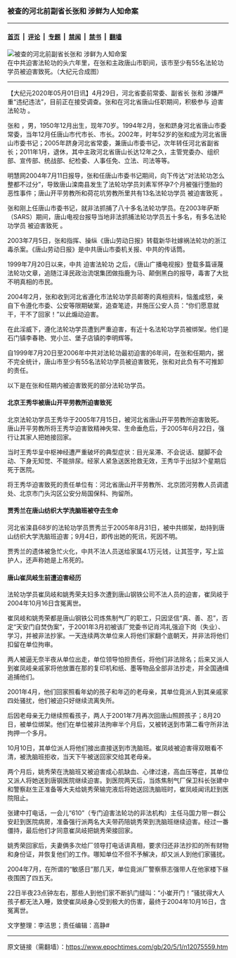 ### 被查的河北前副省长张和 涉鲜为人知命案

---

#### [首页](../../../..?n12075559) &nbsp;|&nbsp; [评论](../../../../../epoch-comment?n12075559) &nbsp;|&nbsp; [专题](../../../../../epoch-special?n12075559) &nbsp;|&nbsp; [禁闻](../../../../../epoch-news?n12075559) &nbsp;|&nbsp; [禁书](../../../../../books?n12075559) &nbsp;|&nbsp; [翻墙](https://github.com/gfw-breaker/nogfw/blob/master/README.md?n12075559)


<div><img alt="被查的河北前副省长张和 涉鲜为人知命案" class="attachment-djy_600_400 size-djy_600_400 wp-post-image" src="https://i.epochtimes.com/assets/uploads/2020/05/111-1-600x400.jpg"/>
<div class="caption">
 在中共迫害法轮功的头六年里，在张和主政唐山市职间，该市至少有55名法轮功学员被迫害致死。（大纪元合成图）
</div></div><hr/><div class="post_content" id="artbody" itemprop="articleBody">
 <!-- article content begin -->
 <p>
  【大纪元2020年05月01日讯】4月29日，河北省委前常委、副省长
  <ok href="https://www.epochtimes.com/gb/tag/%E5%BC%A0%E5%92%8C.html">
   张和
  </ok>
  涉嫌严重“违纪违法”，目前正在接受调查。张和在河北省唐山任职期间，积极参与
  <ok href="https://www.epochtimes.com/gb/tag/%E8%BF%AB%E5%AE%B3%E6%B3%95%E8%BD%AE%E5%8A%9F.html">
   迫害法轮功
  </ok>
  。
 </p>
 <p>
  <ok href="https://www.epochtimes.com/gb/tag/%E5%BC%A0%E5%92%8C.html">
   张和
  </ok>
  ，男，1950年12月出生，现年70岁。1994年2月，张和跻身河北省唐山市委常委，当年12月任唐山市代市长、市长。2002年，时年52岁的张和成为河北省唐山市委书记；2005年跻身河北省常委，兼唐山市委书记，次年转任河北省副省长；2011年1月，退休，其中主政河北省唐山长达12年之久，主管党委办、组织部、宣传部、统战部、纪检委、人事任免、立法、司法等等。
 </p>
 <p>
  明慧网2004年7月11日报导，张和任唐山市委书记期间，向下传达“对法轮功怎么整都不过分”，导致唐山滦南县发生了法轮功学员刘素军怀孕7个月被强行堕胎的恶性事件；唐山开平劳教所和荷花坑劳教所里共有13名法轮功学员
  <ok href="https://www.epochtimes.com/gb/tag/%E8%A2%AB%E8%BF%AB%E5%AE%B3%E8%87%B4%E6%AD%BB.html">
   被迫害致死
  </ok>
  。
 </p>
 <p>
  张和刚上任唐山市委书记，就非法抓捕了八十多名法轮功学员。在2003年萨斯（SARS）期间，唐山电视台报导当地非法抓捕法轮功学员五十多名，有多名法轮功学员
  <ok href="https://www.epochtimes.com/gb/tag/%E8%A2%AB%E8%BF%AB%E5%AE%B3%E8%87%B4%E6%AD%BB.html">
   被迫害致死
  </ok>
  。
 </p>
 <p>
  2003年7月5日，张和指挥、操纵《唐山劳动日报》转载新华社嫁祸法轮功的浙江毒杀案。《唐山劳动日报》是中共唐山市委机关报、中共的传话筒。
 </p>
 <p>
  1999年7月20日以来，中共
  <ok href="https://www.epochtimes.com/gb/tag/%E8%BF%AB%E5%AE%B3%E6%B3%95%E8%BD%AE%E5%8A%9F.html">
   迫害法轮功
  </ok>
  之后，《唐山广播电视报》登载多篇诬蔑法轮功文章，追随江泽民政治流氓集团做指鹿为马、颠倒黑白的报导，毒害了大批不明真相的市民。
 </p>
 <p>
  2004年2月，张和收到河北省遵化市法轮功学员邮寄的真相资料，恼羞成怒，亲自下令遵化市委、公安等限期破案，追查笔迹，并施压公安人员：“你们愿意就干，干不了回家！”以此煽动迫害。
 </p>
 <p>
  在此淫威下，遵化法轮功学员遭到严重迫害，有近十名法轮功学员被绑架。他们是石门镇李春艳、党小兰、堡子店镇的李明辉等。
 </p>
 <p>
  自1999年7月20日至2006年中共对法轮功最初迫害的6年间，在张和任期内，据不完全统计，唐山市至少有55名法轮功学员被迫害致死，张和对此负有不可推卸的责任。
 </p>
 <p>
  以下是在张和任期内被迫害致死的部分法轮功学员。
 </p>
 <h4>
  <b>
   北京王秀华被唐山开平劳教所迫害致死
  </b>
 </h4>
 <p>
  北京法轮功学员王秀华于2005年7月15日，被河北省唐山开平劳教所迫害致死。唐山开平劳教所将王秀华迫害致精神失常、生命垂危后，于2005年6月22日，强行让其家人把她接回家。
 </p>
 <p>
  当时王秀华呈中枢神经遭严重破坏的典型症状：目光呆滞、不会说话、腿脚不会动、下身无知觉、不能排尿。经家人紧急送医抢救无效，王秀华于出狱3个星期后死于医院。
 </p>
 <p>
  将王秀华迫害致死的责任单位有：河北省唐山开平劳教所、北京团河劳教人员调遣处、北京市门头沟区公安分局国保科、拘留所。
 </p>
 <h4>
  <b>
   贾秀兰在唐山纺织大学洗脑班被夺去生命
  </b>
 </h4>
 <p>
  河北省滦县68岁的法轮功学员贾秀兰于2005年8月31日，被中共绑架，劫持到唐山纺织大学洗脑班迫害；9月4日，即传出她的死讯，死因不明。
 </p>
 <p>
  贾秀兰的遗体被急忙火化，中共不法人员送给家属4.1万元钱，让其签字，写上监护人，还声称她是上吊死的。
 </p>
 <h4>
  <b>
   唐山崔凤岐生前遭迫害经历
  </b>
 </h4>
 <p>
  法轮功学员崔凤岐和姚秀荣夫妇多次遭到唐山钢铁公司不法人员的迫害，崔凤岐于2004年10月16日含冤离世。
 </p>
 <p>
  崔凤岐和姚秀荣都是唐山钢铁公司炼焦制气厂的职工，只因坚信“真、善、忍”，否定“天安门自焚伪案”，于2001年3月初被该厂党委书记肖鸿礼强迫下岗（失业）、学习，并被非法抄家。一天连续两次单位来人将他们家翻个底朝天，并非法将他们扣留在单位拘审。
 </p>
 <p>
  两人被逼无奈半夜从单位出走，单位领导怕担责任，将他们非法除名；后来又派人到崔凤岐亲戚家将他放置在那的复印机和纸、墨等物品全部非法抄走，并全国通缉追捕他们。
 </p>
 <p>
  2001年4月，他们回家照看年幼的孩子和年迈的老母亲，其单位竟派人到其亲戚家四处骚扰，他们被迫只好继续流离失所。
 </p>
 <p>
  后因老母亲无力继续照看孩子，两人于2001年7月再次回唐山照顾孩子；8月20日，被单位绑架。他们在单位被非法拘审半个月后，又被转送到市第二看守所非法拘押一个多月。
 </p>
 <p>
  10月10日，其单位派人将他们接出直接送到市洗脑班。崔凤岐被迫害得双眼看不清，被洗脑班拒收，当天下午被送回家交给其老母亲。
 </p>
 <p>
  两个月后，姚秀荣在洗脑班又被迫害成心肌缺血、心律过速，高血压等症，其单位又派人将她送到唐钢医院继续迫害。到医院两天后，当炼焦制气厂保卫科长张建中和警察赵生正准备等大夫给姚秀荣输完液后将她送回洗脑班时，崔凤岐闻讯赶到医院阻止。
 </p>
 <p>
  张建中打电话，一会儿“610”（专门迫害法轮功的非法机构）主任马国力带一群公安赶到医院病房，准备强行派两名大夫带药陪姚秀荣到洗脑班继续迫害。经过一番僵持，最后他们才同意崔凤岐把姚秀荣接回家。
 </p>
 <p>
  姚秀荣回家后，夫妻俩多次给厂领导打电话讲真相，要求归还非法抄扣的所有财物和身份证，并恢复他们的工作。哪知单位不但不予解决，却又派人到他们家骚扰。
 </p>
 <p>
  2004年7月，在所谓的“敏感日”那几天，单位竟派厂警察蔡志强带人在他家楼下昼夜围困了四五天。
 </p>
 <p>
  22日半夜23点钟左右，那些人到他们家不断扒门缝叫：“小崔开门！”骚扰得大人孩子都无法入睡，致使崔凤岐身心受到极大的伤害，最终于2004年10月16日，含冤离世。
 </p>
 <p>
  文字整理：李洁思；责任编辑：高静#
 </p>
 <!-- article content end -->
 <div id="below_article_ad">
 </div>
</div>


---

原文链接（需翻墙）：https://www.epochtimes.com/gb/20/5/1/n12075559.htm